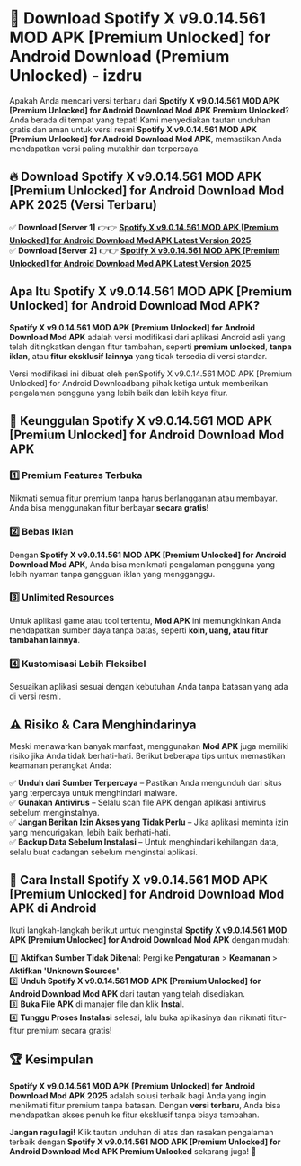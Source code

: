 # 🎯 Download Spotify X v9.0.14.561 MOD APK [Premium Unlocked] for Android Download (Premium Unlocked) -  izdru

Apakah Anda mencari versi terbaru dari **Spotify X v9.0.14.561 MOD APK [Premium Unlocked] for Android Download Mod APK Premium Unlocked**? Anda berada di tempat yang tepat! Kami menyediakan tautan unduhan gratis dan aman untuk versi resmi **Spotify X v9.0.14.561 MOD APK [Premium Unlocked] for Android Download Mod APK**, memastikan Anda mendapatkan versi paling mutakhir dan terpercaya.

## 🔥 Download Spotify X v9.0.14.561 MOD APK [Premium Unlocked] for Android Download Mod APK 2025 (Versi Terbaru)

✅ **Download [Server 1]** 👉👉 [**Spotify X v9.0.14.561 MOD APK [Premium Unlocked] for Android Download Mod APK Latest Version 2025**](https://momento.my/?title=Spotify_X_v9.0.14.561_MOD_APK_[Premium_Unlocked]_for_Android_Download)  
✅ **Download [Server 2]** 👉👉 [**Spotify X v9.0.14.561 MOD APK [Premium Unlocked] for Android Download Mod APK Latest Version 2025**](https://momento.my/?title=Spotify_X_v9.0.14.561_MOD_APK_[Premium_Unlocked]_for_Android_Download)  

## Apa Itu Spotify X v9.0.14.561 MOD APK [Premium Unlocked] for Android Download Mod APK?

**Spotify X v9.0.14.561 MOD APK [Premium Unlocked] for Android Download Mod APK** adalah versi modifikasi dari aplikasi Android asli yang telah ditingkatkan dengan fitur tambahan, seperti **premium unlocked**, **tanpa iklan**, atau **fitur eksklusif lainnya** yang tidak tersedia di versi standar.

Versi modifikasi ini dibuat oleh penSpotify X v9.0.14.561 MOD APK [Premium Unlocked] for Android Downloadbang pihak ketiga untuk memberikan pengalaman pengguna yang lebih baik dan lebih kaya fitur.

## 🎯 Keunggulan Spotify X v9.0.14.561 MOD APK [Premium Unlocked] for Android Download Mod APK

### 1️⃣ Premium Features Terbuka
Nikmati semua fitur premium tanpa harus berlangganan atau membayar. Anda bisa menggunakan fitur berbayar **secara gratis!**

### 2️⃣ Bebas Iklan
Dengan **Spotify X v9.0.14.561 MOD APK [Premium Unlocked] for Android Download Mod APK**, Anda bisa menikmati pengalaman pengguna yang lebih nyaman tanpa gangguan iklan yang mengganggu.

### 3️⃣ Unlimited Resources
Untuk aplikasi game atau tool tertentu, **Mod APK** ini memungkinkan Anda mendapatkan sumber daya tanpa batas, seperti **koin, uang, atau fitur tambahan lainnya**.

### 4️⃣ Kustomisasi Lebih Fleksibel
Sesuaikan aplikasi sesuai dengan kebutuhan Anda tanpa batasan yang ada di versi resmi.

## ⚠️ Risiko & Cara Menghindarinya

Meski menawarkan banyak manfaat, menggunakan **Mod APK** juga memiliki risiko jika Anda tidak berhati-hati. Berikut beberapa tips untuk memastikan keamanan perangkat Anda:

✅ **Unduh dari Sumber Terpercaya** – Pastikan Anda mengunduh dari situs yang terpercaya untuk menghindari malware.  
✅ **Gunakan Antivirus** – Selalu scan file APK dengan aplikasi antivirus sebelum menginstalnya.  
✅ **Jangan Berikan Izin Akses yang Tidak Perlu** – Jika aplikasi meminta izin yang mencurigakan, lebih baik berhati-hati.  
✅ **Backup Data Sebelum Instalasi** – Untuk menghindari kehilangan data, selalu buat cadangan sebelum menginstal aplikasi.

## 📌 Cara Install Spotify X v9.0.14.561 MOD APK [Premium Unlocked] for Android Download Mod APK di Android

Ikuti langkah-langkah berikut untuk menginstal **Spotify X v9.0.14.561 MOD APK [Premium Unlocked] for Android Download Mod APK** dengan mudah:

1️⃣ **Aktifkan Sumber Tidak Dikenal**: Pergi ke **Pengaturan** > **Keamanan** > **Aktifkan 'Unknown Sources'**.  
2️⃣ **Unduh Spotify X v9.0.14.561 MOD APK [Premium Unlocked] for Android Download Mod APK** dari tautan yang telah disediakan.  
3️⃣ **Buka File APK** di manajer file dan klik **Instal**.  
4️⃣ **Tunggu Proses Instalasi** selesai, lalu buka aplikasinya dan nikmati fitur-fitur premium secara gratis!

## 🏆 Kesimpulan

**Spotify X v9.0.14.561 MOD APK [Premium Unlocked] for Android Download Mod APK 2025** adalah solusi terbaik bagi Anda yang ingin menikmati fitur premium tanpa batasan. Dengan **versi terbaru**, Anda bisa mendapatkan akses penuh ke fitur eksklusif tanpa biaya tambahan.

**Jangan ragu lagi!** Klik tautan unduhan di atas dan rasakan pengalaman terbaik dengan **Spotify X v9.0.14.561 MOD APK [Premium Unlocked] for Android Download Mod APK Premium Unlocked** sekarang juga! 🚀
